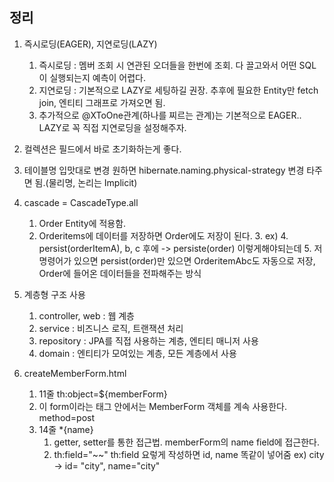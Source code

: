## 정리

1. 즉시로딩(EAGER), 지연로딩(LAZY)
   1. 즉시로딩 : 멤버 조회 시 연관된 오더들을 한번에 조회. 다 끌고와서 어떤 SQL이 실행되는지 예측이 어렵다.
   2. 지연로딩 : 기본적으로 LAZY로 세팅하길 권장. 추후에 필요한 Entity만 fetch join, 엔티티 그래프로 가져오면 됨.
   3. 추가적으로 @XToOne관계(하나를 찌르는 관계)는 기본적으로 EAGER.. LAZY로 꼭 직접 지연로딩을 설정해주자.
2. 컬렉션은 필드에서 바로 초기화하는게 좋다.

3. 테이블명 입맛대로 변경 원하면 hibernate.naming.physical-strategy 변경 타주면 됨.(물리명, 논리는 Implicit)
4. cascade = CascadeType.all
   1. Order Entity에 적용함.
   2. Orderitems에 데이터를 저장하면 Order에도 저장이 된다.
      3. ex)
      4. persist(orderItemA), b, c 후에 -> persiste(order) 이렇게해야되는데
      5. 저 명령어가 있으면 persist(order)만 있으면 OrderitemAbc도 자동으로 저장, Order에 들어온 데이터들을 전파해주는 방식

5. 계층형 구조 사용
   1. controller, web : 웹 계층
   2. service : 비즈니스 로직, 트랜잭션 처리
   3. repository : JPA를 직접 사용하는 계층, 엔티티 매니저 사용
   4. domain : 엔티티가 모여있는 계층, 모든 계층에서 사용


6. createMemberForm.html
   1.  11줄 th:object=${memberForm}
      1. 이 form이라는 태그 안에서는 MemberForm 객체를 계속 사용한다. method=post
   2. 14줄 *{name}
      1. getter, setter를 통한 접근법. memberForm의 name field에 접근한다.
      2. th:field="~~" th:field 요렇게 작성하면 id, name 똑같이 넣어줌 ex) city -> id= "city", name="city"
